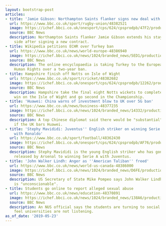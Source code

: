 ```yaml
---
layout: bootstrap-post
articles:
- title: 'Jamie Gibson: Northampton Saints flanker signs new deal with club'
  url: https://www.bbc.co.uk/sport/rugby-union/48382521
  image: https://ichef.bbci.co.uk/onesport/cps/624/cpsprodpb/47F2/production/_107081481_gettyimages-1075601508.jpg
  source: BBC News
  description: Northampton Saints flanker Jamie Gibson extends his stay with the Premiership
    side after signing a new contract.
- title: Wikipedia petitions ECHR over Turkey ban
  url: https://www.bbc.co.uk/news/world-europe-48386940
  image: https://ichef.bbci.co.uk/news/1024/branded_news/5ED1/production/_95837242_wikipedia.jpg
  source: BBC News
  description: The online encyclopaedia is taking Turkey to the European Court of
    Human Rights over a two-year ban.
- title: Hampshire finish off Notts on Isle of Wight
  url: https://www.bbc.co.uk/sport/cricket/48382682
  image: https://ichef.bbci.co.uk/onesport/cps/624/cpsprodpb/12262/production/_107083347_fekakb.jpg
  source: BBC News
  description: Hampshire take the final eight Notts wickets to complete a 244-run
    win on the Isle of Wight and go second in the Championship.
- title: 'Huawei: China warns of investment blow to UK over 5G ban'
  url: https://www.bbc.co.uk/news/business-48377235
  image: https://ichef.bbci.co.uk/news/1024/branded_news/14332/production/_107083728_gettyimages-1140118717.jpg
  source: BBC News
  description: A top Chinese diplomat said there would be "substantial" repercussions
    if the UK bars Huawei.
- title: 'Stephy Mavididi: Juventus'' English striker on winning Serie A and selfies
    with Ronaldo'
  url: https://www.bbc.co.uk/sport/football/48362430
  image: https://ichef.bbci.co.uk/onesport/cps/624/cpsprodpb/AF76/production/_107081944_sm4.jpg
  source: BBC News
  description: Stephy Mavididi is the young English striker who has gone from being
    released by Arsenal to winning Serie A with Juventus.
- title: 'John Walker Lindh: Anger as ''American Taliban'' freed'
  url: https://www.bbc.co.uk/news/world-us-canada-48386000
  image: https://ichef.bbci.co.uk/news/1024/branded_news/D6FE/production/_107083055_054149397.jpg
  source: BBC News
  description: US Secretary of State Mike Pompeo says John Walker Lindh's early release
    is "unconscionable".
- title: Students go online to report alleged sexual abuse
  url: https://www.bbc.co.uk/news/education-48370891
  image: https://ichef.bbci.co.uk/news/1024/branded_news/138A6/production/_107083008_976gettyimages.jpg
  source: BBC News
  description: An NUS official says the students are turning to social media, as they
    feel universities are not listening.
as_of_date: '2019-05-23'
---
```


